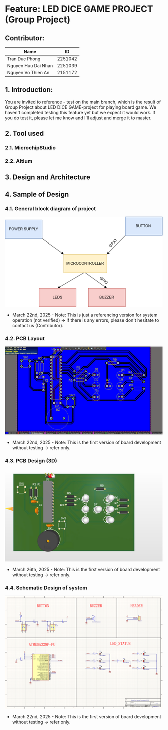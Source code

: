 # Feature: LED DICE GAME PROJECT (Group Project)

## Contributor: 
|       Name             |              ID               |
|------------------------|-------------------------------|
| Tran Duc Phong         |            2251042            |
| Nguyen Huu Dai Nhan    |            2251039            |
| Nguyen Vo Thien An     |            2151172            |

## 1. Introduction: 
You are invited to reference - test on the main branch, which is the result of Group Project about LED DICE GAME-project for playing board game. We haven't completed testing this feature yet but we expect it would work. If you do test it, please let me know and I'll adjust and merge it to master.

## 2. Tool used

### 2.1. MicrochipStudio 

### 2.2. Altium

## 3. Design and Architecture


## 4. Sample of Design
### 4.1. General block diagram of project
![alt text](<Document/Block diagram.png>)
- March 22nd, 2025 - Note: This is just a referencing version for system operation (not verified) -> if there is any errors, please don't hesitate to contact us (Contributor).

### 4.2. PCB Layout
![alt text](<Picture/PCB layout.png>)
- March 22nd, 2025 - Note: This is the first version of board development without testing -> refer only.

### 4.3. PCB Design (3D)
![alt text](<Picture/PCB 3D.jpg>)
- March 26th, 2025 - Note: This is the first version of board development without testing -> refer only.

### 4.4. Schematic Design of system
![alt text](<Picture/Schematic1.png>)
- March 22nd, 2025 - Note: This is the first version of board development without testing -> refer only.

